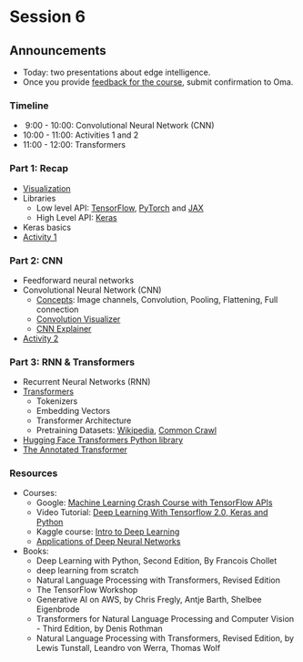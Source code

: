 # Session 6

## Announcements

- Today: two presentations about edge intelligence.
- Once you provide [feedback for the course](https://ojp.metropolia.fi/lomakkeet/1/lomake.html?code=VFgwMEVYOTEtMzAwMQ==&lang=en), submit confirmation to Oma.

### Timeline

- &nbsp;9:00 - 10:00: Convolutional Neural Network (CNN)
- 10:00 - 11:00: Activities 1 and 2
- 11:00 - 12:00: Transformers

### Part 1: Recap

- [Visualization](https://ml-2024.github.io/nn/) 
- Libraries
  - Low level API: [TensorFlow](https://www.tensorflow.org/), [PyTorch](https://pytorch.org/) and [JAX](https://github.com/google/jax)
  - High Level API: [Keras](https://keras.io/keras_3/)
- Keras basics
- [Activity 1](./material/activity1.md)

### Part 2: CNN

- Feedforward neural networks
- Convolutional Neural Network (CNN)
  - [Concepts](./material/concepts.md): Image channels, Convolution, Pooling, Flattening, Full connection
  - [Convolution Visualizer](https://ezyang.github.io/convolution-visualizer/index.html)
  - [CNN Explainer](https://poloclub.github.io/cnn-explainer/)
- [Activity 2](./material/activity2.md)

### Part 3: RNN & Transformers

- Recurrent Neural Networks (RNN)
- [Transformers](./material/transformers.md)
  - Tokenizers
  - Embedding Vectors
  - Transformer Architecture
  - Pretraining Datasets: [Wikipedia](https://en.wikipedia.org/wiki/Wikipedia:Database_download), [Common Crawl](https://registry.opendata.aws/commoncrawl/)
- [Hugging Face Transformers Python library](https://huggingface.co/docs/transformers/index) 
- [The Annotated Transformer](https://nlp.seas.harvard.edu/annotated-transformer/)


### Resources

- Courses:
  - Google: [Machine Learning Crash Course with TensorFlow APIs](https://developers.google.com/machine-learning/crash-course)
  - Video Tutorial: [Deep Learning With Tensorflow 2.0, Keras and Python](https://www.youtube.com/playlist?list=PLeo1K3hjS3uu7CxAacxVndI4bE_o3BDtO)
  - Kaggle course: [Intro to Deep Learning](https://www.kaggle.com/learn/intro-to-deep-learning)
  - [Applications of Deep Neural Networks](https://github.com/jeffheaton/t81_558_deep_learning)
- Books:
  - Deep Learning with Python, Second Edition, By Francois Chollet
  - deep learning from scratch
  - Natural Language Processing with Transformers, Revised Edition
  - The TensorFlow Workshop
  - Generative AI on AWS, by Chris Fregly, Antje Barth, Shelbee Eigenbrode
  - Transformers for Natural Language Processing and Computer Vision - Third Edition, by Denis Rothman
  - Natural Language Processing with Transformers, Revised Edition, by Lewis Tunstall, Leandro von Werra, Thomas Wolf



<!-- 
- Articles:
  - [Introduction to CNN](https://victorzhou.com/blog/intro-to-cnns-part-1/)
  - [CNN with Keras](https://victorzhou.com/blog/keras-cnn-tutorial/)
  - Recurrent Neural Networks [from scratch](https://victorzhou.com/blog/intro-to-rnns/), [src](https://github.com/vzhou842/rnn-from-scratch/tree/master)
  - [RNN with Keras](https://victorzhou.com/blog/intro-to-rnns/)
  - [Dropout Regularization in Deep Learning Models with Keras](https://machinelearningmastery.com/dropout-regularization-deep-learning-models-keras/) 
  - [CNN with Keras](https://elitedatascience.com/keras-tutorial-deep-learning-in-python)
  
-->


